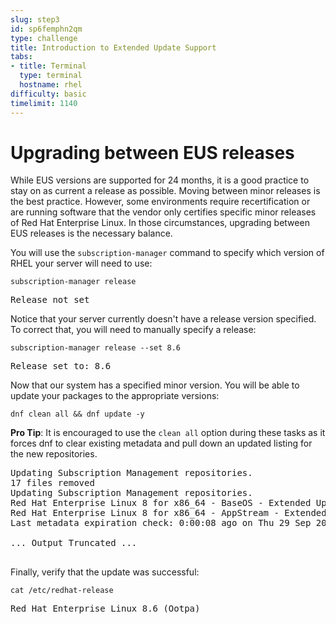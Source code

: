 ```yaml
---
slug: step3
id: sp6femphn2qm
type: challenge
title: Introduction to Extended Update Support
tabs:
- title: Terminal
  type: terminal
  hostname: rhel
difficulty: basic
timelimit: 1140
---
```

# Upgrading between EUS releases

While EUS versions are supported for 24 months, it is a good practice to stay on as current a release as possible. Moving between minor releases is the best practice. However, some environments require recertification or are running software that the vendor only certifies specific minor releases of Red Hat Enterprise Linux. In those circumstances, upgrading between EUS releases is the necessary balance.

You will use the `subscription-manager` command to specify which version of RHEL your server will need to use:

```
subscription-manager release
```

<pre class=file>
Release not set
</pre>

Notice that your server currently doesn't have a release version specified. To correct that, you will need to manually specify a release:

```
subscription-manager release --set 8.6
```

<pre class=file>
Release set to: 8.6
</pre>

Now that our system has a specified minor version. You will be able to update your packages to the appropriate versions:

```
dnf clean all && dnf update -y
```

**Pro Tip**: It is encouraged to use the `clean all` option during these tasks as it forces dnf to clear existing metadata and pull down an updated listing for the new repositories.

<pre class=file>
Updating Subscription Management repositories.
17 files removed
Updating Subscription Management repositories.
Red Hat Enterprise Linux 8 for x86_64 - BaseOS - Extended Update Support (RPMs)                                                                                                     61 MB/s |  52 MB     00:00
Red Hat Enterprise Linux 8 for x86_64 - AppStream - Extended Update Support (RPMs)                                                                                                  72 MB/s |  47 MB     00:00
Last metadata expiration check: 0:00:08 ago on Thu 29 Sep 2022 09:56:46 PM UTC.

... Output Truncated ...

</pre>

Finally, verify that the update was successful:

```
cat /etc/redhat-release
```

<pre class=file>
Red Hat Enterprise Linux 8.6 (Ootpa)
</pre>
